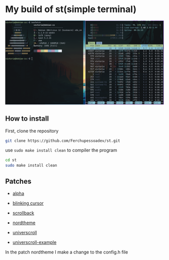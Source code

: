 # My build of st(simple terminal)

![my build of st](st.png)

## How to install

First, clone the repository

```bash
git clone https://github.com/Ferchupessoadev/st.git
```

use `sudo make install clean` to compiler the program

```bash
cd st
sudo make install clean
```

## Patches

- [alpha](https://st.suckless.org/patches/alpha/st-alpha-20220206-0.8.5.diff)

- [blinking cursor](https://st.suckless.org/patches/blinking_cursor/st-blinking_cursor-20230819-3a6d6d7.diff)

- [scrollback](https://st.suckless.org/patches/scrollback/st-scrollback-0.8.5.diff)

- [nordtheme](https://st.suckless.org/patches/nordtheme/st-nordtheme-0.8.5.diff)

- [universcroll](https://st.suckless.org/patches/universcroll/st-universcroll-0.8.4.diff)

- [universcroll-example](https://st.suckless.org/patches/universcroll/st-universcroll-example-0.8.4.diff)

In the patch nordtheme I make a change to the config.h file
